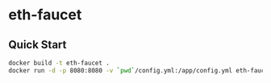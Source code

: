 # eth-faucet

## Quick Start
```bash
docker build -t eth-faucet .
docker run -d -p 8080:8080 -v `pwd`/config.yml:/app/config.yml eth-faucet
```

